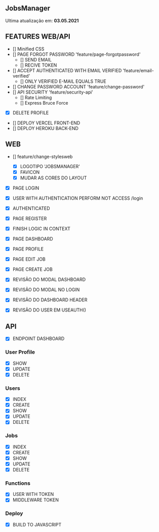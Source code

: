 ## JobsManager

Ultima atualização em: **03.05.2021**

## **FEATURES WEB/API**

- [] Minified CSS
- [] PAGE FORGOT PASSWORD 'feature/page-forgotpassword'
  - [] SEND EMAIL
  - [] RECIVE TOKEN
- [] ACCEPT AUTHENTICATED WITH EMAIL VERIFIED 'feature/email-verified'
  - [] ONLY VERIFIED E-MAIL EQUALS TRUE
- [] CHANGE PASSWORD ACCOUNT 'feature/change-password'
- [] API SECURITY 'feature/security-api'
  - [] Rate Limiting
  - [] Express Bruce Force
- [x] DELETE PROFILE
- [] DEPLOY VERCEL FRONT-END
- [] DEPLOY HEROKU BACK-END

## WEB

- [] feature/change-stylesweb

  - [x] LOGOTIPO 'JOBSMANAGER'
  - [x] FAVICON
  - [x] MUDAR AS CORES DO LAYOUT

- [x] PAGE LOGIN
- [x] USER WITH AUTHENTICATION PERFORM NOT ACCESS /login
- [x] AUTHENTICATED
- [x] PAGE REGISTER

- [x] FINISH LOGIC IN CONTEXT
- [x] PAGE DASHBOARD
- [x] PAGE PROFILE
- [x] PAGE EDIT JOB
- [x] PAGE CREATE JOB
- [x] REVISÃO DO MODAL DASHBOARD
- [x] REVISÃO DO MODAL NO LOGIN
- [x] REVISÃO DO DASHBOARD HEADER
- [x] REVISÃO DO USER EM USEAUTH()

## API

- [x] ENDPOINT DASHBOARD

### User Profile

- [x] SHOW
- [x] UPDATE
- [x] DELETE

### Users

- [x] INDEX
- [x] CREATE
- [x] SHOW
- [x] UPDATE
- [x] DELETE

### Jobs

- [x] INDEX
- [x] CREATE
- [x] SHOW
- [x] UPDATE
- [x] DELETE

### Functions

- [x] USER WITH TOKEN
- [x] MIDDLEWARE TOKEN

### Deploy

- [x] BUILD TO JAVASCRIPT
